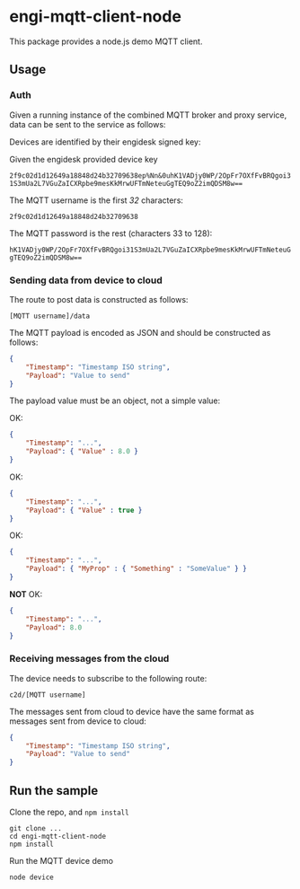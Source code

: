 # engi-mqtt-client-node

This package provides a node.js demo MQTT client.

## Usage

### Auth

Given a running instance of the combined MQTT broker and proxy service, data can be sent to the service as follows:

Devices are identified by their engidesk signed key:

Given the engidesk provided device key 

`2f9c02d1d12649a18848d24b32709638ep%Nn&0uhK1VADjy0WP/2OpFr7OXfFvBRQgoi31S3mUa2L7VGuZaICXRpbe9mesKkMrwUFTmNeteuGgTEQ9oZ2imQDSM8w==`

The MQTT username is the first *32* characters:

`2f9c02d1d12649a18848d24b32709638`

The MQTT password is the rest (characters 33 to 128):

`hK1VADjy0WP/2OpFr7OXfFvBRQgoi31S3mUa2L7VGuZaICXRpbe9mesKkMrwUFTmNeteuGgTEQ9oZ2imQDSM8w==`

### Sending data from device to cloud

The route to post data is constructed as follows:

`[MQTT username]/data`

The MQTT payload is encoded as JSON and should be constructed as follows:

``` json
{    
    "Timestamp": "Timestamp ISO string",
    "Payload": "Value to send"
}
```

The payload value must be an object, not a simple value:

OK:

``` json
{    
    "Timestamp": "...",
    "Payload": { "Value" : 8.0 }
}
```

OK:

``` json
{    
    "Timestamp": "...",
    "Payload": { "Value" : true }
}
```

OK:

``` json
{    
    "Timestamp": "...",
    "Payload": { "MyProp" : { "Something" : "SomeValue" } }
}
```

**NOT** OK:

``` json
{    
    "Timestamp": "...",
    "Payload": 8.0
}
```

### Receiving messages from the cloud

The device needs to subscribe to the following route:

`c2d/[MQTT username]`

The messages sent from cloud to device have the same format as messages sent from device to cloud:

``` json
{    
    "Timestamp": "Timestamp ISO string",
    "Payload": "Value to send"
}
```

## Run the sample

Clone the repo, and `npm install`

```
git clone ...
cd engi-mqtt-client-node
npm install
```

Run the MQTT device demo

```
node device
```
